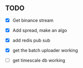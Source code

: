 ## TODO

- [x] Get binance stream
- [x] Add spread, make an algo
- [x] add redis pub sub
- [x] get the batch uploader working
- [ ] get timescale db working

